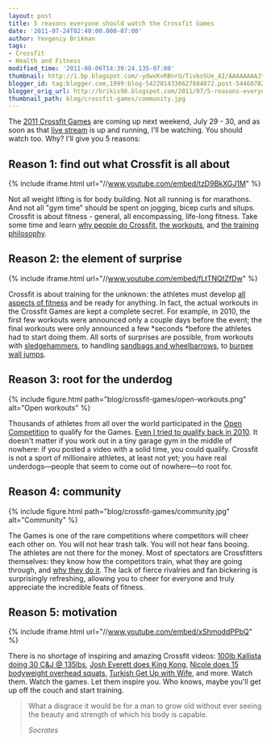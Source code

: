 ```yaml
---
layout: post
title: 5 reasons everyone should watch the Crossfit Games
date: '2011-07-24T02:40:00.000-07:00'
author: Yevgeniy Brikman
tags:
- Crossfit
- Health and Fitness
modified_time: '2011-08-06T14:39:24.135-07:00'
thumbnail: http://1.bp.blogspot.com/-ydwxKvRBnrU/TivboSUe_AI/AAAAAAAAJtI/UzVFdKsACvA/s72-c/open-workouts.png
blogger_id: tag:blogger.com,1999:blog-5422014336627804072.post-5446078202021224493
blogger_orig_url: http://brikis98.blogspot.com/2011/07/5-reasons-everyone-should-watch.html
thumbnail_path: blog/crossfit-games/community.jpg
---
```


The [2011 Crossfit Games](http://games.crossfit.com/) are coming up next 
weekend, July 29 - 30, and as soon as that [live 
stream](http://games.crossfit.com/content/watch-live) is up and running, I'll 
be watching. You should watch too. Why? I'll give you 5 reasons: 

## Reason 1: find out what Crossfit is all about

{% include iframe.html url="//www.youtube.com/embed/tzD9BkXGJ1M" %}

Not all weight lifting is for body building. Not all running is for marathons. 
And not all "gym time" should be spent on jogging, bicep curls and situps. 
Crossfit is about fitness - general, all encompassing, life-long fitness. Take 
some time and learn [why people do 
Crossfit](http://brikis98.blogspot.com/2008/12/tribute-to-crossfit.html), [the 
workouts](http://crossfit.com/), and [the training 
philosophy](http://crossfitgeneration.typepad.com/cfgen/why-crossfit.html). 

## Reason 2: the element of surprise

{% include iframe.html url="//www.youtube.com/embed/fLtTNQtZfDw" %}

Crossfit is about training for the unknown: the athletes must develop [all 
aspects of fitness](http://library.crossfit.com/free/pdf/CFJ-trial.pdf) and be 
ready for anything. In fact, the actual workouts in the Crossfit Games are 
kept a complete secret. For example, in 2010, the first few workouts were 
announced only a couple days before the event; the final workouts were only 
announced a few *seconds *before the athletes had to start doing them. All 
sorts of surprises are possible, from workouts with 
[sledgehammers](http://www.youtube.com/watch?v=VGvpSU18ceg), to handling 
[sandbags and wheelbarrows](http://www.youtube.com/watch?v=kA1u8ujUh-Q), to 
[burpee wall 
jumps](http://www.youtube.com/watch?v=zQ_AkdXgVC8&amp;feature=related). 

##  Reason 3: root for the underdog

{% include figure.html path="blog/crossfit-games/open-workouts.png" alt="Open workouts" %}

Thousands of athletes from all over the world participated in the [Open 
Competition](http://games.crossfit.com/content/open-summary) to qualify for 
the Games. [Even I tried to qualify back in 
2010](http://brikis98.blogspot.com/2010/03/2010-crossfit-games-northern-california.html). 
It doesn't matter if you work out in a tiny garage gym in the middle of 
nowhere: if you posted a video with a solid time, you could qualify. Crossfit 
is not a sport of millionaire athletes, at least not yet; you have real 
underdogs&mdash;people that seem to come out of nowhere&mdash;to root for. 

## Reason 4: community

{% include figure.html path="blog/crossfit-games/community.jpg" alt="Community" %}

The Games is one of the rare competitions where competitors will cheer each 
other on. You will not hear trash talk. You will not hear fans booing. The 
athletes are not there for the money. Most of spectators are Crossfitters 
themselves: they know how the competitors train, what they are going through, 
and [why they do 
it](http://games2009.crossfit.com/thegames/a-spectator-explains-why-he-crossfits.html). 
The lack of fierce rivalries and fan bickering is surprisingly refreshing, 
allowing you to cheer for everyone and truly appreciate the incredible feats 
of fitness. 

## Reason 5: motivation

{% include iframe.html url="//www.youtube.com/embed/xShmoddPPbQ" %}

There is no shortage of inspiring and amazing Crossfit videos: [100lb Kallista 
doing 30 C&amp;J @ 
135lbs](http://media.crossfit.com/cf-video/CrossFitGames08_KallistaCJFinals.mov), 
[Josh Everett does King Kong](http://www.youtube.com/watch?v=YYay78n1dgE), 
[Nicole does 15 bodyweight overhead 
squats](http://www.youtube.com/watch?v=wjuULPqI-WY), [Turkish Get Up with 
Wife](http://www.youtube.com/watch?v=uDQUlshxO_8), and more. Watch them. Watch 
the games. Let them inspire you. Who knows, maybe you'll get up off the couch 
and start training. 

<blockquote>
  <p>
    What a disgrace it would be for a man to grow old without ever seeing the 
    beauty and strength of which his body is capable.
  </p>
  <cite>Socrates</cite>
</blockquote> 
